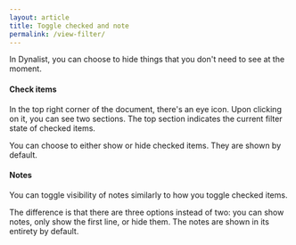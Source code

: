 ```yaml
---
layout: article
title: Toggle checked and note
permalink: /view-filter/
---
```


In Dynalist, you can choose to hide things that you don't need to see at the moment.

#### Check items

In the top right corner of the document, there's an eye icon. Upon clicking on it, you can see two sections. The top section indicates the current filter state of checked items.

You can choose to either show or hide checked items. They are shown by default.

#### Notes

You can toggle visibility of notes similarly to how you toggle checked items.

The difference is that there are three options instead of two: you can show notes, only show the first line, or hide them. The notes are shown in its entirety by default.
